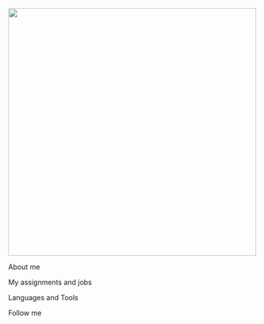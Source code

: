 <div id="Header" aling="center">
    <img src="https://media.giphy.com/media/Uhfxdu4PnOPdLcWDm6/giphy.gif" width="500"/>
</div>

About me

My assignments and jobs

Languages and Tools

Follow me